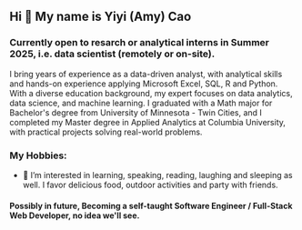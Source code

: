 ## Hi 👋 My name is Yiyi (Amy) Cao
### Currently open to resarch or analytical interns in Summer 2025, i.e. data scientist (remotely or on-site).
I bring years of experience as a data-driven analyst, with analytical skills and hands-on experience applying Microsoft Excel, SQL, R and Python. With a diverse education background, my expert focuses on data analytics, data science, and machine learning. I graduated with a Math major for Bachelor's degree from University of Minnesota - Twin Cities, and I completed my Master degree in Applied Analytics at Columbia University, with practical projects solving real-world problems. 

### My Hobbies:
- 👀 I’m interested in learning, speaking, reading, laughing and sleeping as well. I favor delicious food, outdoor activities and party with friends.

#### Possibly in future, Becoming a self-taught Software Engineer / Full-Stack Web Developer, no idea we'll see. 

<!---
PracticeDaily21/PracticeDaily21 is a ✨ special ✨ repository because its `README.md` (this file) appears on your GitHub profile.
You can click the Preview link to take a look at your changes. 
--->
